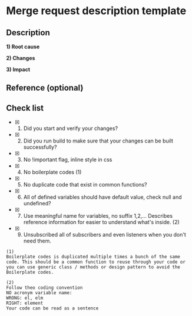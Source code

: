 # Merge request description template

## Description

**1) Root cause**

<!-- Describe reason why -->

**2) Changes**

<!-- Link to JIRA -->

**3) Impact**

<!-- Impact to function, screen or module -->

## Reference (optional)

<!-- Link to JIRA -->

## Check list

- [x] 1. Did you start and verify your changes?
- [x] 2. Did you run build to make sure that your changes can be built successfully?
- [x] 3. No !important flag, inline style in css
- [x] 4. No boilerplate codes (1)
- [x] 5. No duplicate code that exist in common functions?
- [x] 6. All of defined variables should have default value, check null and undefined?
- [x] 7. Use meaningful name for variables, no suffix 1,2,... Describes reference information for easier to understand what's inside. (2)
- [x] 9. Unsubscribed all of subscribers and even listeners when you don't need them.

```
(1)
Boilerplate codes is duplicated multiple times a bunch of the same code. This should be a common function to reuse through your code or you can use generic class / methods or design pattern to avoid the Boilerplate codes.
```

```
(2)
Follow theo coding convention
NO acronym variable name:
WRONG: el, elm
RIGHT: element
Your code can be read as a sentence
```
